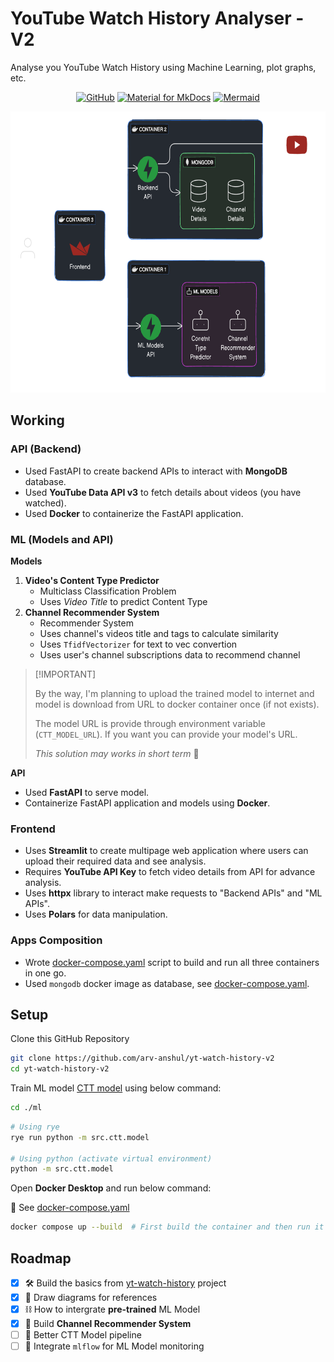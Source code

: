 # YouTube Watch History Analyser - V2

Analyse you YouTube Watch History using Machine Learning, plot graphs, etc.

<p align="center">
<a href="https://github.com/arv-anshul/yt-watch-history"><img src="https://img.shields.io/badge/Project%20V1-181717?logo=github&amp;logoColor=fff" alt="GitHub"></a>
<a href="https://arv-anshul.github.io/project/yt-watch-history"><img src="https://img.shields.io/badge/Project%20Webpage-526CFE?logo=materialformkdocs&amp;logoColor=fff" alt="Material for MkDocs"></a>
<a href="https://arv-anshul.github.io/project/yt-watch-history/v2-architecture"><img src="https://img.shields.io/badge/Project%20Architecture%20Diagram-FF3670?logo=mermaid&amp;logoColor=fff" alt="Mermaid"></a>
</p>

<p align=center>
  <img src="assets/img/diagram-for-v2.png" height="450px" title="Architecture of Project">
</p>

## Working

### API (Backend)

- Used FastAPI to create backend APIs to interact with **MongoDB** database.
- Used **YouTube Data API v3** to fetch details about videos (you have watched).
- Used **Docker** to containerize the FastAPI application.

### ML (Models and API)

**Models**

1. **Video's Content Type Predictor**
   - Multiclass Classification Problem
   - Uses _Video Title_ to predict Content Type
2. **Channel Recommender System**
   - Recommender System
   - Uses channel's videos title and tags to calculate similarity
   - Uses `TfidfVectorizer` for text to vec convertion
   - Uses user's channel subscriptions data to recommend channel

> \[!IMPORTANT\]
>
> By the way, I'm planning to upload the trained model to internet and model is download from URL to docker container
> once (if not exists).
>
> The model URL is provide through environment variable (`CTT_MODEL_URL`). If you want you can provide your model's URL.
>
> _This solution may works in short term_ 🤞

**API**

- Used **FastAPI** to serve model.
- Containerize FastAPI application and models using **Docker**.

### Frontend

- Uses **Streamlit** to create multipage web application where users can upload their required data and see analysis.
- Requires **YouTube API Key** to fetch video details from API for advance analysis.
- Uses **httpx** library to interact make requests to "Backend APIs" and "ML APIs".
- Uses **Polars** for data manipulation.

### Apps Composition

- Wrote [docker-compose.yaml] script to build and run all three containers in one go.
- Used `mongodb` docker image as database, see [docker-compose.yaml].

## Setup

Clone this GitHub Repository

```bash
git clone https://github.com/arv-anshul/yt-watch-history-v2
cd yt-watch-history-v2
```

Train ML model [CTT model](ml/src/ctt/training.py) using below command:

```bash
cd ./ml
```

```bash
# Using rye
rye run python -m src.ctt.model

# Using python (activate virtual environment)
python -m src.ctt.model
```

Open **Docker Desktop** and run below command:

👀 See [docker-compose.yaml]

```bash
docker compose up --build  # First build the container and then run it (for first time)
```

## Roadmap

- [x] 🛠️ Build the basics from [yt-watch-history] project
- [x] 🎨 Draw diagrams for references
- [x] ⛓️ How to intergrate **pre-trained** ML Model
- [x] 🤖 Build **Channel Recommender System**
- [ ] 👷 Better CTT Model pipeline
- [ ] 📌 Integrate `mlflow` for ML Model monitoring

[docker-compose.yaml]: docker-compose.yaml
[yt-watch-history]: https://github.com/arv-anshul/yt-watch-history
